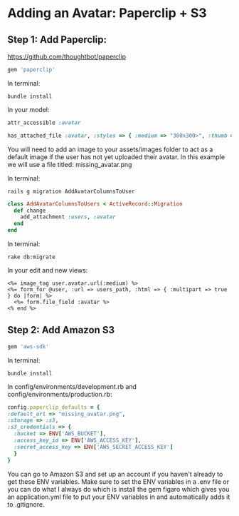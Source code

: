 Adding an Avatar: Paperclip + S3
================================

Step 1: Add Paperclip:
--------------------------------

https://github.com/thoughtbot/paperclip

```ruby
gem 'paperclip'
```

In terminal:
```
bundle install
```

In your model:
```ruby
attr_accessible :avatar

has_attached_file :avatar, :styles => { :medium => "300x300>", :thumb => "100x100>" }
```

You will need to add an image to your assets/images folder to act as a default image if the user has not yet uploaded their avatar. In this example we will use a file titled: missing_avatar.png

In terminal:
```
rails g migration AddAvatarColumnsToUser
```

```ruby
class AddAvatarColumnsToUsers < ActiveRecord::Migration
  def change
    add_attachment :users, :avatar
  end
end
```

In terminal:
```
rake db:migrate
```

In your edit and new views:
```
<%= image_tag user.avatar.url(:medium) %>
<%= form_for @user, :url => users_path, :html => { :multipart => true } do |form| %>
  <%= form.file_field :avatar %>
<% end %>
```

Step 2: Add Amazon S3
--------------------------------

```ruby
gem 'aws-sdk'
```

In terminal:
```
bundle install
```

In config/environments/development.rb and config/environments/production.rb:
```ruby
config.paperclip_defaults = {
:default_url => "missing_avatar.png",
:storage => :s3,
:s3_credentials => {
  :bucket => ENV['AWS_BUCKET'],
  :access_key_id => ENV['AWS_ACCESS_KEY'],
  :secret_access_key => ENV['AWS_SECRET_ACCESS_KEY']
  }
}
```

You can go to Amazon S3 and set up an account if you haven't already to get these ENV variables. Make sure to set the ENV variables in a .env file or you can do what I always do which is install the gem figaro which gives you an application.yml file to put your ENV variables in and automatically adds it to .gitignore.
